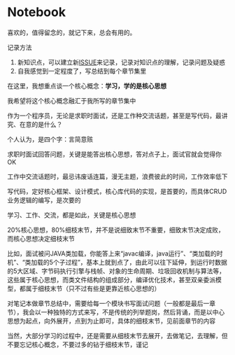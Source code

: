 # Notebook

喜欢的，值得留念的，就记下来，总会有用的。

记录方法
1. 新知识点，可以建立新[ISSUE](https://github.com/peteryuanpan/notebook/issues)来记录，记录对知识点的理解，记录问题及疑惑
2. 自我感觉到一定程度了，写总结到每个章节集里

在这里，我想重点谈一个核心概念：**学习，学的是核心思想**

我希望将这个核心概念融汇于我所写的章节集中

作为一个程序员，无论是求职时面试，还是工作种交流话题，甚至是写代码，最讲究、在意的是什么？

个人认为，是四个字：言简意赅

求职时面试回答问题，关键是能答出核心思想，答对点子上，面试官就会觉得你OK

工作中交流话题时，最忌讳废话连篇，漫无主题，浪费彼此的时间，工作效率低下

写代码，定好核心框架、设计模式，核心库代码的实现，是首要的，而具体CRUD业务逻辑的编写，是次要的

学习、工作、交流，都是如此，关键是核心思想

20%核心思想，80%细枝末节，并不是说细致末节不重要，细致末节决定成败，而核心思想决定细枝末节

比如，面试被问JAVA类加载，你能答上来“javac编译，java运行”、“类加载的时机”、“类加载的5个子过程”，基本上就到点了，由此可以往下延伸，到运行时数据的5大区域、字节码执行引擎与栈帧、对象的生命周期、垃圾回收机制与算法等，这些属于核心思想，而类文件结构的组成部分，编译优化技术，甚至双亲委派模型，都属于细枝末节（只不过有些是更靠近核心思想的）

对笔记本做章节总结中，需要给每一个模块书写面试问题（一般都是最后一章节），我会以一种独特的方式来写，不是传统的列举题岗，然后背诵，而是以中心思想为起点，向外展开，点到为止即可，具体的细枝末节，见前面章节的内容

当然，大部分学习的过程中，还是需要从细枝末节去展开，去做笔记，去理解，但不要忘记核心概念，不要过多的钻于细枝末节，谨记
